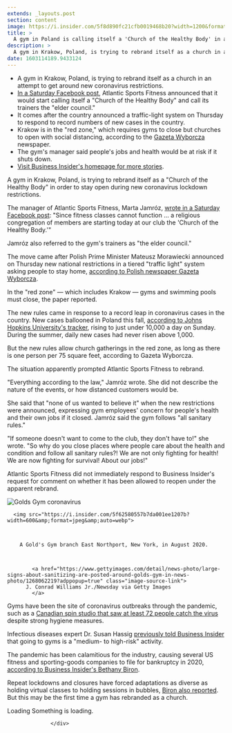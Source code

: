 ```yaml
--- 
extends: _layouts.post 
section: content 
image: https://i.insider.com/5f8d890fc21cfb0019468b20?width=1200&format=jpeg 
title: > 
  A gym in Poland is calling itself a 'Church of the Healthy Body' in an attempt to stay open during new coronavirus restrictions 
description: > 
  A gym in Krakow, Poland, is trying to rebrand itself as a church in an attempt to get around new coronavirus restrictions.In a Saturday Facebook post, Atlantic Sports Fitness announced that it would start calling itself a "Church of the Healthy Body" and call its trainers the "elder council."A gym in Krakow, Poland, is trying to rebrand itself as a "Church of the Healthy Body" in order to stay open during new coronavirus lockdown restrictions.The new rules came in response to a record leap in coronavirus cases in the country.But this may be the first time a gym has rebranded as a church. 
date: 1603114189.9433124 
--- 
```

<div><ul class="summary-list">
<li>A gym in Krakow, Poland, is trying to rebrand itself as a church in an attempt to get around new coronavirus restrictions.</li>
<li><a href="https://www.facebook.com/atlantickrakow">In a Saturday Facebook post</a>, Atlantic Sports Fitness announced that it would start calling itself a "Church of the Healthy Body" and call its trainers the "elder council."</li>
<li>It comes after the country announced a traffic-light system on Thursday to respond to record numbers of new cases in the country.&#160;</li>
<li>Krakow is in the "red zone," which requires gyms to close but churches to open with social distancing, according to the <a href="https://wyborcza.pl/7,82983,26401289,rzad-wprowadza-nowe-obostrzenia-i-rozszerza-czerwone-strefy.html">Gazeta Wyborcza</a> newspaper.</li>
<li>The gym's manager said people's jobs and health would be at risk if it shuts down.</li>
<li><a href="https://www.businessinsider.com/?hprecirc-bullet">Visit Business Insider's homepage for more stories</a>.</li>
</ul>
<p id="gpt-post-news-mobile_in_post_ad-fluid-1" class="ad ad-wrapper fluid in-post only-mobile"></p>

<p id="gpt-post-news-desktop_in_post_ad-fluid-1" class="ad ad-wrapper fluid in-post only-desktop"></p>
<p>A gym in Krakow, Poland, is trying to rebrand itself as a "Church of the Healthy Body" in order to stay open during new coronavirus lockdown restrictions.</p><p>The manager of Atlantic Sports Fitness, Marta Jamr&#243;z, <a href="https://www.facebook.com/atlantickrakow">wrote in a Saturday Facebook post</a>: "Since fitness classes cannot function ... a religious congregation of members are starting today at our club the 'Church of the Healthy Body.'"</p><p>Jamr&#243;z also referred to the gym's trainers as "the elder council."</p><p>The move came after Polish Prime Minister Mateusz Morawiecki announced on Thursday new national restrictions in a tiered "traffic light" system asking people to stay home, <a href="https://wyborcza.pl/7,82983,26401289,rzad-wprowadza-nowe-obostrzenia-i-rozszerza-czerwone-strefy.html">according to Polish newspaper Gazeta Wyborcza</a>.</p>
<p id="gpt-post-news-mobile_in_post_ad-fluid-2" class="ad ad-wrapper fluid in-post only-mobile"></p>

<p id="gpt-post-news-desktop_in_post_ad-fluid-2" class="ad ad-wrapper fluid in-post only-desktop"></p>
<p>In the "red zone" &#8212; which includes Krakow &#8212; gyms and swimming pools must close, the paper reported.</p><p>The new rules came in response to a record leap in coronavirus cases in the country. New cases ballooned in Poland this fall, <a href="https://www.arcgis.com/apps/opsdashboard/index.html#/bda7594740fd40299423467b48e9ecf6">according to Johns Hopkins University's tracker</a>, rising to just under 10,000 a day on Sunday. During the summer, daily new cases had never risen above 1,000.&#160;</p><p>But the new rules allow church gatherings in the red zone, as long as there is one person per 75 square feet, according to Gazeta Wyborcza.</p><p>The situation apparently prompted Atlantic Sports Fitness to rebrand.</p>
<p id="gpt-post-news-mobile_in_post_ad-fluid-3" class="ad ad-wrapper fluid in-post only-mobile"></p>

<p id="gpt-post-news-desktop_in_post_ad-fluid-3" class="ad ad-wrapper fluid in-post only-desktop"></p>
<p>"Everything according to the law," Jamr&#243;z wrote. She did not describe the nature of the events, or how distanced customers would be.</p><p>She said that "none of us wanted to believe it" when the new restrictions were announced, expressing gym employees' concern for people's health and their own jobs if it closed. Jamr&#243;z said the gym follows "all sanitary rules."</p><p>"If someone doesn't want to come to the club, they don't have to!" she wrote. "So why do you close places where people care about the health and condition and follow all sanitary rules?! We are not only fighting for health! We are now fighting for survival! About our jobs!"</p><p>Atlantic Sports Fitness did not immediately respond to Business Insider's request for comment on whether it has been allowed to reopen under the apparent rebrand.</p><p>
      <img class="lazy-image " src="" alt="Golds Gym coronavirus">
    
    
      <img src="https://i.insider.com/5f62580557b7da001ee1207b?width=600&amp;format=jpeg&amp;auto=webp">
    
    
    
        A Gold's Gym branch East Northport, New York, in August 2020.
      

        
            <a href="https://www.gettyimages.com/detail/news-photo/large-signs-about-sanitizing-are-posted-around-golds-gym-in-news-photo/1268062219?adppopup=true" class="image-source-link">
          J. Conrad Williams Jr./Newsday via Getty Images
            </a>
        
    
</p><p>Gyms have been the site of coronavirus outbreaks through the pandemic, such as a <a href="https://markets.businessinsider.com/news/stocks/--spin-studio-in-canada-has-72-person-coronavirus-outbreak-despite-safety-measures-9402277">Canadian spin studio that saw at least 72 people catch the virus</a> despite strong hygiene measures.</p>
<p id="gpt-post-news-mobile_in_post_ad-fluid-4" class="ad ad-wrapper fluid in-post only-mobile"></p>

<p id="gpt-post-news-desktop_in_post_ad-fluid-4" class="ad ad-wrapper fluid in-post only-desktop"></p>
<p>Infectious diseases expert Dr. Susan Hassig <a href="https://www.businessinsider.com/riskiest-to-least-risky-activities-during-coronavirus-pandemic-ranked-2020-5?r=US&amp;IR=T">previously told Business Insider</a> that going to gyms is a "medium- to high-risk" activity.&#160;</p><p>The pandemic has been calamitious for the industry, causing several US fitness and sporting-goods companies to file for bankruptcy in 2020, <a href="https://www.businessinsider.com/fitness-sporting-goods-retailers-filed-bankruptcy-liquidation-closing-stores-2020-9?r=US&amp;IR=T">according to Business Insider's Bethany Biron</a>.&#160;</p><p>Repeat lockdowns and closures have forced adaptations as diverse as holding virtual classes to holding sessions in bubbles, <a href="https://www.businessinsider.com/12-ways-pandemic-has-changed-fitness-as-we-know-it-2020-8?r=US&amp;IR=T">Biron also reported</a>. But this may be the first time a gym has rebranded as a church.</p>
  <p class="js-loader">
  Loading
  Something is loading.
  
    
  
</p>

  <p class="js-expanded-coverage-autofill-content-area"></p>

                  </div>